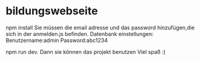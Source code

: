 ﻿# bildungswebseite
npm install
Sie müssen die email adresse und das password hinzufügen,die sich in der anmelden.js befinden.
Datenbank einstellungen:
    Benutzername:admin
    Password:abc1234
    
npm run dev. Dann sie können das projekt benutzen
Viel spaß :)
